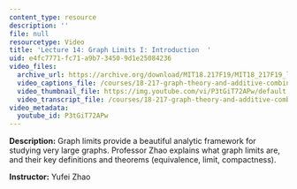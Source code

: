 ```yaml
---
content_type: resource
description: ''
file: null
resourcetype: Video
title: 'Lecture 14: Graph Limits I: Introduction  '
uid: e4fc7771-fc71-a9b7-3450-9d1e25084236
video_files:
  archive_url: https://archive.org/download/MIT18.217F19/MIT18_217F19_lec14_300k.mp4
  video_captions_file: /courses/18-217-graph-theory-and-additive-combinatorics-fall-2019/d34bfaf1909f56f18f59d098970809a7_P3tGiT72APw.vtt
  video_thumbnail_file: https://img.youtube.com/vi/P3tGiT72APw/default.jpg
  video_transcript_file: /courses/18-217-graph-theory-and-additive-combinatorics-fall-2019/2628c6f6d9fde3a6627a1d61fe46ab90_P3tGiT72APw.pdf
video_metadata:
  youtube_id: P3tGiT72APw
---
```


**Description:** Graph limits provide a beautiful analytic framework for studying very large graphs. Professor Zhao explains what graph limits are, and their key definitions and theorems (equivalence, limit, compactness).

**Instructor:** Yufei Zhao